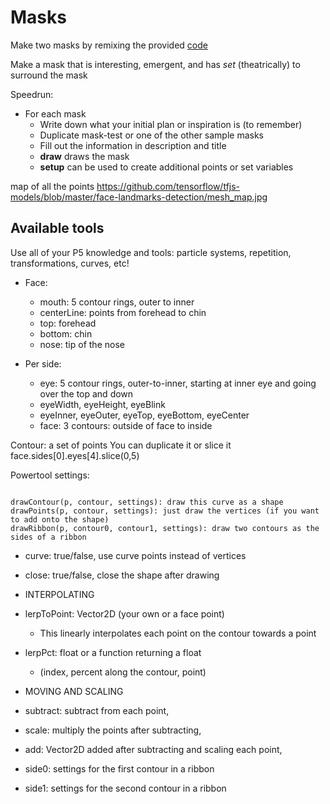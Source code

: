 # Masks

Make two masks by remixing the provided [code](https://glitch.com/edit/#!/galaxykate-a8?path=a6-assignment.md%3A3%3A26)

Make a mask that is interesting, emergent, and has *set* (theatrically) to surround the mask

Speedrun:

* For each mask
  * Write down what your initial plan or inspiration is (to remember)
  * Duplicate mask-test or one of the other sample masks
  * Fill out the information in description and title
  * **draw** draws the mask
  * **setup** can be used to create additional points or set variables

map of all the points https://github.com/tensorflow/tfjs-models/blob/master/face-landmarks-detection/mesh_map.jpg

## Available tools

Use all of your P5 knowledge and tools: particle systems, repetition, transformations, curves, etc!

* Face:
  * mouth: 5 contour rings, outer to inner
  * centerLine: points from forehead to chin
  * top: forehead 
  * bottom: chin
  * nose: tip of the nose


* Per side:
  * eye: 5 contour rings, outer-to-inner, starting at inner eye and going over the top and down
  * eyeWidth, eyeHeight, eyeBlink
  * eyeInner, eyeOuter, eyeTop, eyeBottom, eyeCenter
  * face: 3 contours: outside of face to inside
  
  
Contour: a set of points
You can duplicate it or slice it 
face.sides[0].eyes[4].slice(0,5)

Powertool settings:

```

drawContour(p, contour, settings): draw this curve as a shape  
drawPoints(p, contour, settings): just draw the vertices (if you want to add onto the shape)  
drawRibbon(p, contour0, contour1, settings): draw two contours as the sides of a ribbon

```

* curve: true/false, use curve points instead of vertices
* close: true/false, close the shape after drawing

* INTERPOLATING
* lerpToPoint: Vector2D (your own or a face point)
  * This linearly interpolates each point on the contour towards a point
* lerpPct: float or a function returning a float
  * (index, percent along the contour, point)
  
* MOVING AND SCALING
* subtract: subtract from each point,
* scale: multiply the points after subtracting,
* add: Vector2D added after subtracting and scaling each point,
* side0: settings for the first contour in a ribbon
* side1: settings for the second contour in a ribbon


  